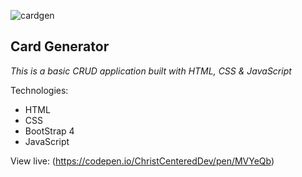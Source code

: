 
![cardgen](https://user-images.githubusercontent.com/24855472/37223940-135eb116-23a0-11e8-9cbc-7eaed840ee82.png)



## Card Generator 

*This is a basic CRUD application built with HTML, CSS & JavaScript*

Technologies:
- HTML
- CSS
- BootStrap 4
- JavaScript

View live: (https://codepen.io/ChristCenteredDev/pen/MVYeQb)